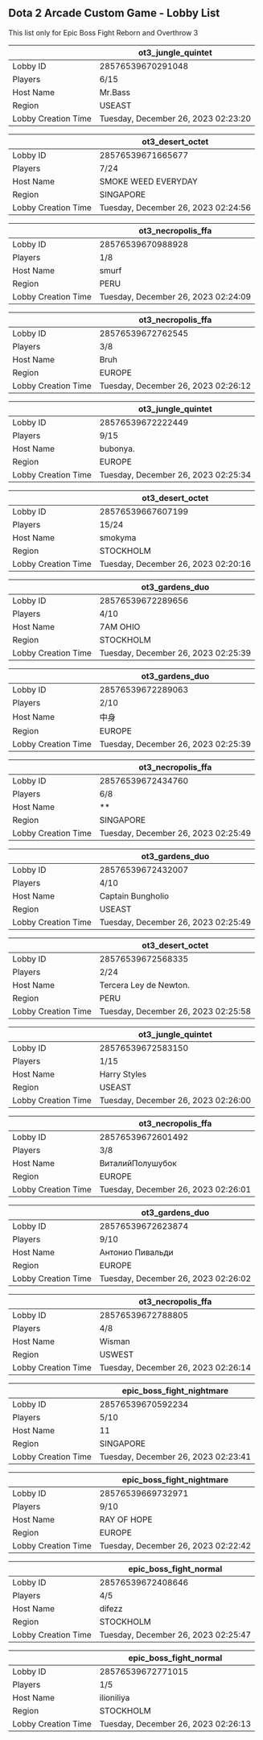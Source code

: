 ## Dota 2 Arcade Custom Game - Lobby List

This list only for Epic Boss Fight Reborn and Overthrow 3

|  | ot3_jungle_quintet |
| ------ | ------ |
| Lobby ID | 28576539670291048 |
| Players | 6/15 |
| Host Name | Mr.Bass |
| Region | USEAST |
| Lobby Creation Time | Tuesday, December 26, 2023 02:23:20 |


|  | ot3_desert_octet |
| ------ | ------ |
| Lobby ID | 28576539671665677 |
| Players | 7/24 |
| Host Name | SMOKE WEED EVERYDAY |
| Region | SINGAPORE |
| Lobby Creation Time | Tuesday, December 26, 2023 02:24:56 |


|  | ot3_necropolis_ffa |
| ------ | ------ |
| Lobby ID | 28576539670988928 |
| Players | 1/8 |
| Host Name | smurf |
| Region | PERU |
| Lobby Creation Time | Tuesday, December 26, 2023 02:24:09 |


|  | ot3_necropolis_ffa |
| ------ | ------ |
| Lobby ID | 28576539672762545 |
| Players | 3/8 |
| Host Name | Bruh |
| Region | EUROPE |
| Lobby Creation Time | Tuesday, December 26, 2023 02:26:12 |


|  | ot3_jungle_quintet |
| ------ | ------ |
| Lobby ID | 28576539672222449 |
| Players | 9/15 |
| Host Name | bubonya. |
| Region | EUROPE |
| Lobby Creation Time | Tuesday, December 26, 2023 02:25:34 |


|  | ot3_desert_octet |
| ------ | ------ |
| Lobby ID | 28576539667607199 |
| Players | 15/24 |
| Host Name | smokyma |
| Region | STOCKHOLM |
| Lobby Creation Time | Tuesday, December 26, 2023 02:20:16 |


|  | ot3_gardens_duo |
| ------ | ------ |
| Lobby ID | 28576539672289656 |
| Players | 4/10 |
| Host Name | 7AM OHIO |
| Region | STOCKHOLM |
| Lobby Creation Time | Tuesday, December 26, 2023 02:25:39 |


|  | ot3_gardens_duo |
| ------ | ------ |
| Lobby ID | 28576539672289063 |
| Players | 2/10 |
| Host Name | 中身 |
| Region | EUROPE |
| Lobby Creation Time | Tuesday, December 26, 2023 02:25:39 |


|  | ot3_necropolis_ffa |
| ------ | ------ |
| Lobby ID | 28576539672434760 |
| Players | 6/8 |
| Host Name | ** |
| Region | SINGAPORE |
| Lobby Creation Time | Tuesday, December 26, 2023 02:25:49 |


|  | ot3_gardens_duo |
| ------ | ------ |
| Lobby ID | 28576539672432007 |
| Players | 4/10 |
| Host Name | Captain Bungholio |
| Region | USEAST |
| Lobby Creation Time | Tuesday, December 26, 2023 02:25:49 |


|  | ot3_desert_octet |
| ------ | ------ |
| Lobby ID | 28576539672568335 |
| Players | 2/24 |
| Host Name | Tercera Ley de Newton. |
| Region | PERU |
| Lobby Creation Time | Tuesday, December 26, 2023 02:25:58 |


|  | ot3_jungle_quintet |
| ------ | ------ |
| Lobby ID | 28576539672583150 |
| Players | 1/15 |
| Host Name | Harry Styles |
| Region | USEAST |
| Lobby Creation Time | Tuesday, December 26, 2023 02:26:00 |


|  | ot3_necropolis_ffa |
| ------ | ------ |
| Lobby ID | 28576539672601492 |
| Players | 3/8 |
| Host Name | ВиталийПолушубок |
| Region | EUROPE |
| Lobby Creation Time | Tuesday, December 26, 2023 02:26:01 |


|  | ot3_gardens_duo |
| ------ | ------ |
| Lobby ID | 28576539672623874 |
| Players | 9/10 |
| Host Name | Антонио Пивальди |
| Region | EUROPE |
| Lobby Creation Time | Tuesday, December 26, 2023 02:26:02 |


|  | ot3_necropolis_ffa |
| ------ | ------ |
| Lobby ID | 28576539672788805 |
| Players | 4/8 |
| Host Name | Wisman |
| Region | USWEST |
| Lobby Creation Time | Tuesday, December 26, 2023 02:26:14 |


|  | epic_boss_fight_nightmare |
| ------ | ------ |
| Lobby ID | 28576539670592234 |
| Players | 5/10 |
| Host Name | 11 |
| Region | SINGAPORE |
| Lobby Creation Time | Tuesday, December 26, 2023 02:23:41 |


|  | epic_boss_fight_nightmare |
| ------ | ------ |
| Lobby ID | 28576539669732971 |
| Players | 9/10 |
| Host Name | RAY OF HOPE |
| Region | EUROPE |
| Lobby Creation Time | Tuesday, December 26, 2023 02:22:42 |


|  | epic_boss_fight_normal |
| ------ | ------ |
| Lobby ID | 28576539672408646 |
| Players | 4/5 |
| Host Name | difezz |
| Region | STOCKHOLM |
| Lobby Creation Time | Tuesday, December 26, 2023 02:25:47 |


|  | epic_boss_fight_normal |
| ------ | ------ |
| Lobby ID | 28576539672771015 |
| Players | 1/5 |
| Host Name | ilioniliya |
| Region | STOCKHOLM |
| Lobby Creation Time | Tuesday, December 26, 2023 02:26:13 |


